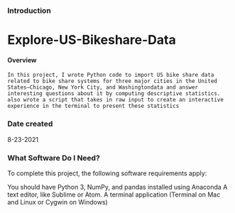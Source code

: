 ### Introduction
# Explore-US-Bikeshare-Data
#### Overview
`In this project, I wrote Python code to import US bike share data related to bike share systems for three major cities in the United States—Chicago, New York City, and Washingtondata and answer interesting questions about it by computing descriptive statistics.  also wrote a script that takes in raw input to create an interactive experience in the terminal to present these statistics`
### Date created
8-23-2021


### What Software Do I Need?
To complete this project, the following software requirements apply:

You should have Python 3, NumPy, and pandas installed using Anaconda
A text editor, like Sublime or Atom.
A terminal application (Terminal on Mac and Linux or Cygwin on Windows)

